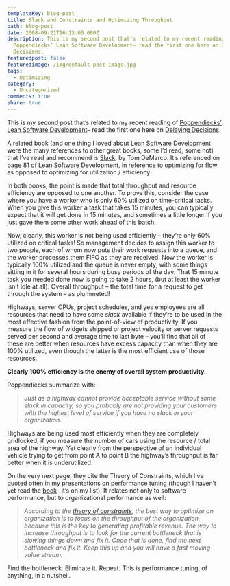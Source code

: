 ```yaml
---
templateKey: blog-post
title: Slack and Constraints and Optimizing Throughput
path: blog-post
date: 2008-09-21T16:13:00.000Z
description: This is my second post that’s related to my recent reading of
  Poppendiecks’ Lean Software Development– read the first one here on Delaying
  Decisions.
featuredpost: false
featuredimage: /img/default-post-image.jpg
tags:
  - Optimizing
category:
  - Uncategorized
comments: true
share: true
---
```

This is my second post that’s related to my recent reading of [Poppendiecks’ Lean Software Development](http://www.amazon.com/exec/obidos/ASIN/9780321150783/aspalliancecom)– read the first one here on [Delaying Decisions](http://stevesmithblog.com/blog/delaying-decisions).

A related book (and one thing I loved about Lean Software Development were the many references to other great books, some I’d read, some not) that I’ve read and recommend is [Slack](http://www.amazon.com/exec/obidos/ASIN/0767907698/aspalliancecom), by Tom DeMarco. It’s referenced on page 81 of Lean Software Development, in reference to optimizing for flow as opposed to optimizing for utilization / efficiency.

In both books, the point is made that total throughput and resource efficiency are opposed to one another. To prove this, consider the case where you have a worker who is only 60% utilized on time-critical tasks. When you give this worker a task that takes 15 minutes, you can typically expect that it will get done in 15 minutes, and sometimes a little longer if you just gave them some other work ahead of this batch.

Now, clearly, this worker is not being used efficiently – they’re only 60% utilized on critical tasks! So management decides to assign this worker to two people, each of whom now puts their work requests into a queue, and the worker processes them FIFO as they are received. Now the worker is typically 100% utilized and the queue is never empty, with some things sitting in it for several hours during busy periods of the day. That 15 minute task you needed done now is going to take 2 hours, (but at least the worker isn’t idle at all). Overall throughput – the total time for a request to get through the system – as plummeted!

Highways, server CPUs, project schedules, and yes employees are all resources that need to have some *slack* available if they’re to be used in the most effective fashion from the point-of-view of productivity. If you measure the flow of widgets shipped or project velocity or server requests served per second and average time to last byte – you’ll find that all of these are better when resources have excess capacity than when they are 100% utilized, even though the latter is the most efficient use of those resources.

**Clearly 100% efficiency is the enemy of overall system productivity.**

Poppendiecks summarize with:

> *Just as a highway cannot provide acceptable service without some slack in capacity, so you probably are not providing your customers with the highest level of service if you have no slack in your organization.*

Highways are being used most efficiently when they are completely gridlocked, if you measure the number of cars using the resource / total area of the highway. Yet clearly from the perspective of an individual vehicle trying to get from point A to point B the highway’s throughput is far better when it is underutilized.

On the very next page, they cite the Theory of Constraints, which I’ve quoted often in my presentations on performance tuning (though I haven’t yet read the [book](http://www.amazon.com/exec/obidos/ASIN/0884271668/aspalliancecom)– it’s on my list). It relates not only to software performance, but to organizational performance as well:

> *According to the [theory of constraints](http://www.amazon.com/exec/obidos/ASIN/0884271668/aspalliancecom), the best way to optimize an organization is to focus on the throughput of the organization, because this is the key to generating profitable revenue. The way to increase throughput is to look for the current bottleneck that is slowing things down and fix it. Once that is done, find the next bottleneck and fix it. Keep this up and you will have a fast moving value stream.*

Find the bottleneck. Eliminate it. Repeat. This is performance tuning, of anything, in a nutshell.